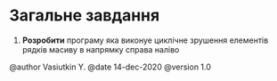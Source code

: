 # Загальне завдання

1. **Розробити** програму яка виконуе циклічне зрушення елементів рядків масиву в напрямку справа наліво

@author Vasiutkin Y.
@date 14-dec-2020
@version 1.0

